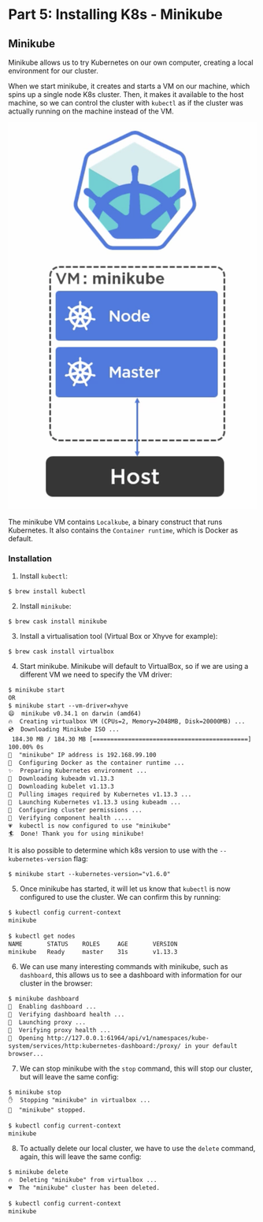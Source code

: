 # Part 5: Installing K8s - Minikube

## Minikube

Minikube allows us to try Kubernetes on our own computer, creating a local environment for our cluster.

When we start minikube, it creates and starts a VM on our machine, which spins up a single node K8s cluster. Then, it makes it available to the host machine, so we can control the cluster with `kubectl` as if the cluster was actually running on the machine instead of the VM.

![Minikube architecture](./images/minikube-architecture.png)

The minikube VM contains `Localkube`, a binary construct that runs Kubernetes. It also contains the `Container runtime`, which is Docker as default.
<br/>

### Installation

1. Install `kubectl`:
```
$ brew install kubectl
```

2. Install `minikube`:
```
$ brew cask install minikube
```

3. Install a virtualisation tool (Virtual Box or Xhyve for example):
```
$ brew cask install virtualbox
```

4. Start minikube. Minikube will default to VirtualBox, so if we are using a different VM we need to specify the VM driver:
```
$ minikube start
OR
$ minikube start --vm-driver=xhyve
😄  minikube v0.34.1 on darwin (amd64)
🔥  Creating virtualbox VM (CPUs=2, Memory=2048MB, Disk=20000MB) ...
💿  Downloading Minikube ISO ...
 184.30 MB / 184.30 MB [============================================] 100.00% 0s
📶  "minikube" IP address is 192.168.99.100
🐳  Configuring Docker as the container runtime ...
✨  Preparing Kubernetes environment ...
💾  Downloading kubeadm v1.13.3
💾  Downloading kubelet v1.13.3
🚜  Pulling images required by Kubernetes v1.13.3 ...
🚀  Launching Kubernetes v1.13.3 using kubeadm ...
🔑  Configuring cluster permissions ...
🤔  Verifying component health .....
💗  kubectl is now configured to use "minikube"
🏄  Done! Thank you for using minikube!
```

It is also possible to determine which k8s version to use with the `--kubernetes-version` flag:
```
$ minikube start --kubernetes-version="v1.6.0"
```

5. Once minikube has started, it will let us know that `kubectl` is now configured to use the cluster. We can confirm this by running:
```
$ kubectl config current-context
minikube

$ kubectl get nodes
NAME       STATUS    ROLES     AGE       VERSION
minikube   Ready     master    31s       v1.13.3
```

6. We can use many interesting commands with minikube, such as `dashboard`, this allows us to see a dashboard with information for our cluster in the browser:
```
$ minikube dashboard
🔌  Enabling dashboard ...
🤔  Verifying dashboard health ...
🚀  Launching proxy ...
🤔  Verifying proxy health ...
🎉  Opening http://127.0.0.1:61964/api/v1/namespaces/kube-system/services/http:kubernetes-dashboard:/proxy/ in your default browser...
```

7. We can stop minikube with the `stop` command, this will stop our cluster, but will leave the same config:
```
$ minikube stop
✋  Stopping "minikube" in virtualbox ...
🛑  "minikube" stopped.

$ kubectl config current-context
minikube
```

8. To actually delete our local cluster, we have to use the `delete` command, again, this will leave the same config:
```
$ minikube delete
🔥  Deleting "minikube" from virtualbox ...
💔  The "minikube" cluster has been deleted.

$ kubectl config current-context
minikube
```
